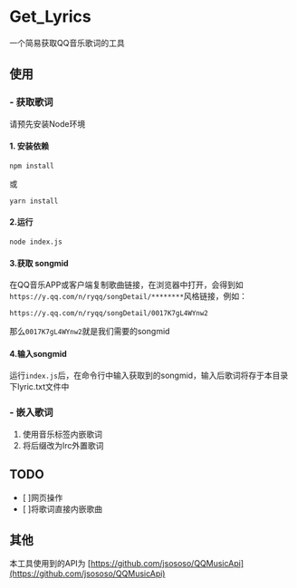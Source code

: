 # Get_Lyrics
一个简易获取QQ音乐歌词的工具

## 使用
### - 获取歌词
请预先安装Node环境
#### 1. 安装依赖

```
npm install
```
或
```
yarn install
```
#### 2.运行
```
node index.js
```
#### 3.获取 songmid
在QQ音乐APP或客户端复制歌曲链接，在浏览器中打开，会得到如`https://y.qq.com/n/ryqq/songDetail/********`风格链接，例如：
```
https://y.qq.com/n/ryqq/songDetail/0017K7gL4WYnw2
```
那么`0017K7gL4WYnw2`就是我们需要的songmid
#### 4.输入songmid
运行`index.js`后，在命令行中输入获取到的songmid，输入后歌词将存于本目录下lyric.txt文件中
### - 嵌入歌词
1. 使用音乐标签内嵌歌词
1. 将后缀改为lrc外置歌词

## TODO
- [ ]网页操作
- [ ]将歌词直接内嵌歌曲
## 其他
本工具使用到的API为 [https://github.com/jsososo/QQMusicApi](https://github.com/jsososo/QQMusicApi)
